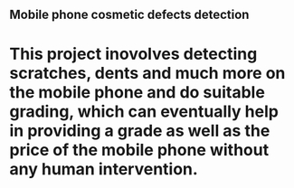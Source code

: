 ## Mobile phone cosmetic defects detection

# This project inovolves detecting scratches, dents and much more on the mobile phone and do suitable grading, which can eventually help in providing a grade as well as the price of the mobile phone without any human intervention. 